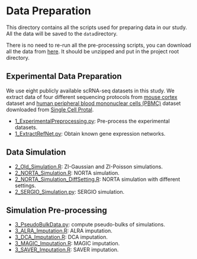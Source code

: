 # Data Preparation

This directory contains all the scripts used for preparing data in our study. All the data will be saved to the ``data``directory.

There is no need to re-run all the pre-processing scripts, you can download all the data from [here](https://drive.google.com/file/d/1Tmw9mKN20jTcsVcDVxIgbM3xV_7ozDGw/view?usp=sharing). It should be unzipped and put in the project root directory.


## Experimental Data Preparation

We use eight publicly available scRNA-seq datasets in this study. 
We extract data of four different sequencing protocols from [mouse cortex](https://singlecell.broadinstitute.org/single_cell/study/SCP425/single-cell-comparison-cortex-data\#study-summary) dataset and [human peripheral blood mononuclear cells (PBMC)](https://singlecell.broadinstitute.org/single_cell/study/SCP424/single-cell-comparison-pbmc-data\#study-summary) dataset downloaded from [Single Cell Protal](https://singlecell.broadinstitute.org/single_cell). 

- [1_ExperimentalPreprocessing.py](./1_ExperimentalPreprocessing.py): Pre-process the experimental datasets.
- [1_ExtractRefNet.py](./1_ExtractRefNet.py): Obtain known gene expression networks.


## Data Simulation

- [2_Old_Simulation.R](./2_Old_Simulation.R): ZI-Gaussian and ZI-Poisson simulations.
- [2_NORTA_Simulation.R](./2_NORTA_Simulation.R): NORTA simulation.
- [2_NORTA_Simulation_DiffSetting.R](./2_NORTA_Simulation_DiffSetting.R): NORTA simulation with different settings.
- [2_SERGIO_Simulation.py](./2_SERGIO_Simulation.py): SERGIO simulation.


## Simulation Pre-processing

- [3_PseudoBulkData.py](./3_PseudoBulkData.py): compute pseudo-bulks of simulations.
- [3_ALRA_Imputation.R](./3_ALRA_Imputation.R): ALRA imputation.
- [3_DCA_Imputation.R](./3_DCA_Imputation.py): DCA imputation.
- [3_MAGIC_Imputation.R](./3_MAGIC_Imputation.py): MAGIC imputation.
- [3_SAVER_Imputation.R](./3_SAVER_Imputation.R): SAVER imputation.